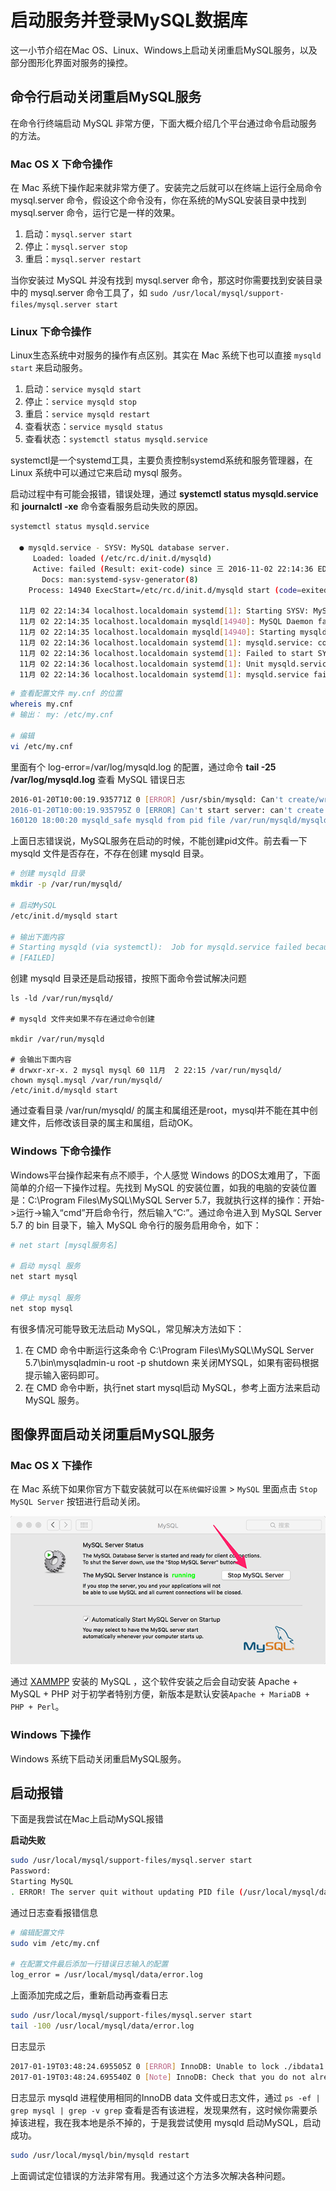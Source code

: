 
启动服务并登录MySQL数据库
===

这一小节介绍在Mac OS、Linux、Windows上启动关闭重启MySQL服务，以及部分图形化界面对服务的操控。

## 命令行启动关闭重启MySQL服务

在命令行终端启动 MySQL 非常方便，下面大概介绍几个平台通过命令启动服务的方法。

### Mac OS X 下命令操作

在 Mac 系统下操作起来就非常方便了。安装完之后就可以在终端上运行全局命令 mysql.server 命令，假设这个命令没有，你在系统的MySQL安装目录中找到 mysql.server  命令，运行它是一样的效果。

1. 启动：`mysql.server start`
2. 停止：`mysql.server stop`
3. 重启：`mysql.server restart`

当你安装过 MySQL 并没有找到 mysql.server 命令，那这时你需要找到安装目录中的 mysql.server 命令工具了，如 `sudo /usr/local/mysql/support-files/mysql.server start`

### Linux 下命令操作

Linux生态系统中对服务的操作有点区别。其实在 Mac 系统下也可以直接 `mysqld start` 来启动服务。

1. 启动：`service mysqld start`
2. 停止：`service mysqld stop`
3. 重启：`service mysqld restart`
3. 查看状态：`service mysqld status`
4. 查看状态：`systemctl status mysqld.service`

systemctl是一个systemd工具，主要负责控制systemd系统和服务管理器，在 Linux 系统中可以通过它来启动 mysql 服务。

启动过程中有可能会报错，错误处理，通过 **systemctl status mysqld.service** 和 **journalctl -xe** 命令查看服务启动失败的原因。

```bash
systemctl status mysqld.service

  ● mysqld.service - SYSV: MySQL database server.
     Loaded: loaded (/etc/rc.d/init.d/mysqld)
     Active: failed (Result: exit-code) since 三 2016-11-02 22:14:36 EDT; 11s ago
       Docs: man:systemd-sysv-generator(8)
    Process: 14940 ExecStart=/etc/rc.d/init.d/mysqld start (code=exited, status=1/FAILURE)
  
  11月 02 22:14:34 localhost.localdomain systemd[1]: Starting SYSV: MySQL database server....
  11月 02 22:14:35 localhost.localdomain mysqld[14940]: MySQL Daemon failed to start.
  11月 02 22:14:35 localhost.localdomain mysqld[14940]: Starting mysqld:  [FAILED]
  11月 02 22:14:36 localhost.localdomain systemd[1]: mysqld.service: control process exited, code=exited status=1
  11月 02 22:14:36 localhost.localdomain systemd[1]: Failed to start SYSV: MySQL database server..
  11月 02 22:14:36 localhost.localdomain systemd[1]: Unit mysqld.service entered failed state.
  11月 02 22:14:36 localhost.localdomain systemd[1]: mysqld.service failed.
```

```bash
# 查看配置文件 my.cnf 的位置
whereis my.cnf
# 输出： my: /etc/my.cnf

# 编辑
vi /etc/my.cnf
```

里面有个 log-error=/var/log/mysqld.log 的配置，通过命令 **tail -25 /var/log/mysqld.log** 查看 MySQL 错误日志

```bash
2016-01-20T10:00:19.935771Z 0 [ERROR] /usr/sbin/mysqld: Can't create/write to file '/var/run/mysqld/mysqld.pid' (Errcode: 2 - No such file or directory)
2016-01-20T10:00:19.935795Z 0 [ERROR] Can't start server: can't create PID file: No such file or directory
160120 18:00:20 mysqld_safe mysqld from pid file /var/run/mysqld/mysqld.pid ended
```

上面日志错误说，MySQL服务在启动的时候，不能创建pid文件。前去看一下 mysqld 文件是否存在，不存在创建 mysqld 目录。

```bash
# 创建 mysqld 目录
mkdir -p /var/run/mysqld/

# 启动MySQL
/etc/init.d/mysqld start

# 输出下面内容
# Starting mysqld (via systemctl):  Job for mysqld.service failed because the control process exited with error code. See "systemctl status mysqld.service" and "journalctl -xe" for details.
# [FAILED]
```

创建 mysqld 目录还是启动报错，按照下面命令尝试解决问题

```shell
ls -ld /var/run/mysqld/

# mysqld 文件夹如果不存在通过命令创建

mkdir /var/run/mysqld

# 会输出下面内容
# drwxr-xr-x. 2 mysql mysql 60 11月  2 22:15 /var/run/mysqld/
chown mysql.mysql /var/run/mysqld/
/etc/init.d/mysqld start
```

通过查看目录 /var/run/mysqld/ 的属主和属组还是root，mysql并不能在其中创建文件，后修改该目录的属主和属组，启动OK。

### Windows 下命令操作

Windows平台操作起来有点不顺手，个人感觉 Windows 的DOS太难用了，下面简单的介绍一下操作过程。先找到 MySQL 的安装位置，如我的电脑的安装位置是：C:\Program Files\MySQL\MySQL Server 5.7，我就执行这样的操作：开始->运行->输入“cmd”开启命令行，然后输入“C:”。通过命令进入到 MySQL Server 5.7 的 bin 目录下，输入 MySQL 命令行的服务启用命令，如下：

```bash
# net start [mysql服务名]

# 启动 mysql 服务
net start mysql 

# 停止 mysql 服务
net stop mysql 
```

有很多情况可能导致无法启动 MySQL，常见解决方法如下：

1. 在 CMD 命令中断运行这条命令 C:\Program Files\MySQL\MySQL Server 5.7\bin\mysqladmin-u root -p shutdown 来关闭MYSQL，如果有密码根据提示输入密码即可。
2. 在 CMD 命令中断，执行net start mysql启动 MySQL，参考上面方法来启动 MySQL 服务。


## 图像界面启动关闭重启MySQL服务

### Mac OS X 下操作

在 Mac 系统下如果你官方下载安装就可以在`系统偏好设置` > `MySQL` 里面点击 `Stop MySQL Server` 按钮进行启动关闭。

![MySQL](../img/2.3.1.png)

通过 [XAMMPP](https://www.apachefriends.org/zh_cn/index.html) 安装的 MySQL ，这个软件安装之后会自动安装 Apache + MySQL + PHP 对于初学者特别方便，新版本是默认安装`Apache + MariaDB + PHP + Perl`。

### Windows 下操作

Windows 系统下启动关闭重启MySQL服务。

## 启动报错

下面是我尝试在Mac上启动MySQL报错

**启动失败**

```bash
sudo /usr/local/mysql/support-files/mysql.server start
Password:
Starting MySQL
. ERROR! The server quit without updating PID file (/usr/local/mysql/data/localhost.pid
```

通过日志查看报错信息

```bash
# 编辑配置文件
sudo vim /etc/my.cnf

# 在配置文件最后添加一行错误日志输入的配置
log_error = /usr/local/mysql/data/error.log
```

上面添加完成之后，重新启动再查看日志

```bash
sudo /usr/local/mysql/support-files/mysql.server start
tail -100 /usr/local/mysql/data/error.log
```

日志显示

```bash
2017-01-19T03:48:24.695505Z 0 [ERROR] InnoDB: Unable to lock ./ibdata1 error: 35
2017-01-19T03:48:24.695540Z 0 [Note] InnoDB: Check that you do not already have another mysqld process using the same InnoDB data or log files.
```

日志显示 mysqld 进程使用相同的InnoDB data 文件或日志文件，通过 `ps -ef | grep mysql | grep -v grep` 查看是否有该进程，发现果然有，这时候你需要杀掉该进程，我在我本地是杀不掉的，于是我尝试使用 mysqld 启动MySQL，启动成功。

```bash
sudo /usr/local/mysql/bin/mysqld restart
```

上面调试定位错误的方法非常有用。我通过这个方法多次解决各种问题。